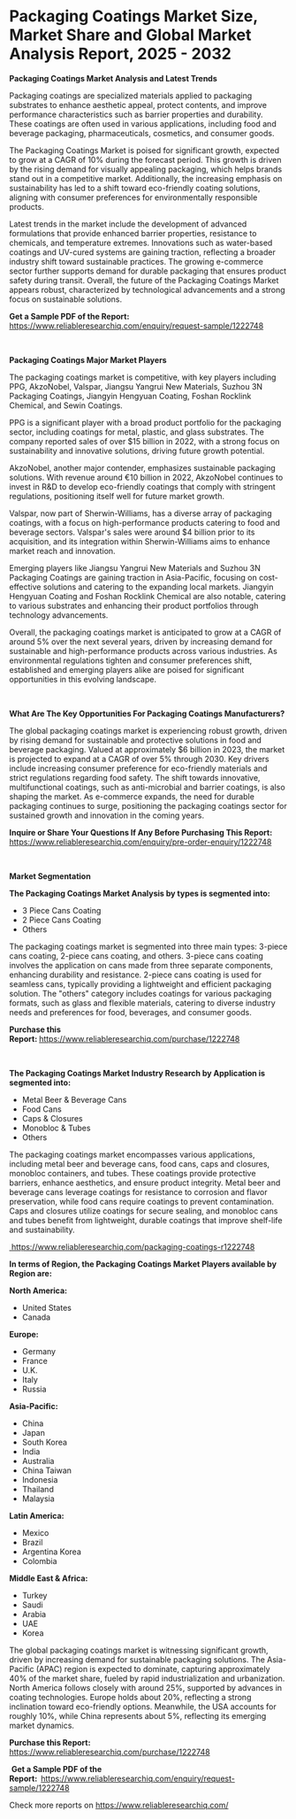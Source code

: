 <p><h1>Packaging Coatings Market Size, Market Share and Global Market Analysis Report, 2025 - 2032</h1></p><p><strong>Packaging Coatings Market Analysis and Latest Trends</strong></p>
<p><p>Packaging coatings are specialized materials applied to packaging substrates to enhance aesthetic appeal, protect contents, and improve performance characteristics such as barrier properties and durability. These coatings are often used in various applications, including food and beverage packaging, pharmaceuticals, cosmetics, and consumer goods.</p><p>The Packaging Coatings Market is poised for significant growth, expected to grow at a CAGR of 10% during the forecast period. This growth is driven by the rising demand for visually appealing packaging, which helps brands stand out in a competitive market. Additionally, the increasing emphasis on sustainability has led to a shift toward eco-friendly coating solutions, aligning with consumer preferences for environmentally responsible products.</p><p>Latest trends in the market include the development of advanced formulations that provide enhanced barrier properties, resistance to chemicals, and temperature extremes. Innovations such as water-based coatings and UV-cured systems are gaining traction, reflecting a broader industry shift toward sustainable practices. The growing e-commerce sector further supports demand for durable packaging that ensures product safety during transit. Overall, the future of the Packaging Coatings Market appears robust, characterized by technological advancements and a strong focus on sustainable solutions.</p></p>
<p><strong>Get a Sample PDF of the Report:&nbsp;</strong> <a href="https://www.reliableresearchiq.com/enquiry/request-sample/1222748?utm_campaign=1144&utm_medium=2&utm_source=Github&utm_content=ia&utm_term=31012025&utm_id=packaging-coatings">https://www.reliableresearchiq.com/enquiry/request-sample/1222748</a></p>
<p>&nbsp;</p>
<p><strong>Packaging Coatings Major Market Players</strong></p>
<p><p>The packaging coatings market is competitive, with key players including PPG, AkzoNobel, Valspar, Jiangsu Yangrui New Materials, Suzhou 3N Packaging Coatings, Jiangyin Hengyuan Coating, Foshan Rocklink Chemical, and Sewin Coatings. </p><p>PPG is a significant player with a broad product portfolio for the packaging sector, including coatings for metal, plastic, and glass substrates. The company reported sales of over $15 billion in 2022, with a strong focus on sustainability and innovative solutions, driving future growth potential.</p><p>AkzoNobel, another major contender, emphasizes sustainable packaging solutions. With revenue around €10 billion in 2022, AkzoNobel continues to invest in R&D to develop eco-friendly coatings that comply with stringent regulations, positioning itself well for future market growth.</p><p>Valspar, now part of Sherwin-Williams, has a diverse array of packaging coatings, with a focus on high-performance products catering to food and beverage sectors. Valspar's sales were around $4 billion prior to its acquisition, and its integration within Sherwin-Williams aims to enhance market reach and innovation.</p><p>Emerging players like Jiangsu Yangrui New Materials and Suzhou 3N Packaging Coatings are gaining traction in Asia-Pacific, focusing on cost-effective solutions and catering to the expanding local markets. Jiangyin Hengyuan Coating and Foshan Rocklink Chemical are also notable, catering to various substrates and enhancing their product portfolios through technology advancements.</p><p>Overall, the packaging coatings market is anticipated to grow at a CAGR of around 5% over the next several years, driven by increasing demand for sustainable and high-performance products across various industries. As environmental regulations tighten and consumer preferences shift, established and emerging players alike are poised for significant opportunities in this evolving landscape.</p></p>
<p>&nbsp;</p>
<p><strong>What Are The Key Opportunities For Packaging Coatings Manufacturers?</strong></p>
<p><p>The global packaging coatings market is experiencing robust growth, driven by rising demand for sustainable and protective solutions in food and beverage packaging. Valued at approximately $6 billion in 2023, the market is projected to expand at a CAGR of over 5% through 2030. Key drivers include increasing consumer preference for eco-friendly materials and strict regulations regarding food safety. The shift towards innovative, multifunctional coatings, such as anti-microbial and barrier coatings, is also shaping the market. As e-commerce expands, the need for durable packaging continues to surge, positioning the packaging coatings sector for sustained growth and innovation in the coming years.</p></p>
<p><strong>Inquire or Share Your Questions If Any Before Purchasing This Report:</strong> <a href="https://www.reliableresearchiq.com/enquiry/pre-order-enquiry/1222748?utm_campaign=1144&utm_medium=2&utm_source=Github&utm_content=ia&utm_term=31012025&utm_id=packaging-coatings">https://www.reliableresearchiq.com/enquiry/pre-order-enquiry/1222748</a></p>
<p>&nbsp;</p>
<p><strong>Market Segmentation</strong></p>
<p><strong>The Packaging Coatings Market Analysis by types is segmented into:</strong></p>
<p><ul><li>3 Piece Cans Coating</li><li>2 Piece Cans Coating</li><li>Others</li></ul></p>
<p><p>The packaging coatings market is segmented into three main types: 3-piece cans coating, 2-piece cans coating, and others. 3-piece cans coating involves the application on cans made from three separate components, enhancing durability and resistance. 2-piece cans coating is used for seamless cans, typically providing a lightweight and efficient packaging solution. The "others" category includes coatings for various packaging formats, such as glass and flexible materials, catering to diverse industry needs and preferences for food, beverages, and consumer goods.</p></p>
<p><strong>Purchase this Report:&nbsp;</strong><a href="https://www.reliableresearchiq.com/purchase/1222748?utm_campaign=1144&utm_medium=2&utm_source=Github&utm_content=ia&utm_term=31012025&utm_id=packaging-coatings">https://www.reliableresearchiq.com/purchase/1222748</a></p>
<p>&nbsp;</p>
<p><strong>The Packaging Coatings Market Industry Research by Application is segmented into:</strong></p>
<p><ul><li>Metal Beer & Beverage Cans</li><li>Food Cans</li><li>Caps & Closures</li><li>Monobloc & Tubes</li><li>Others</li></ul></p>
<p><p>The packaging coatings market encompasses various applications, including metal beer and beverage cans, food cans, caps and closures, monobloc containers, and tubes. These coatings provide protective barriers, enhance aesthetics, and ensure product integrity. Metal beer and beverage cans leverage coatings for resistance to corrosion and flavor preservation, while food cans require coatings to prevent contamination. Caps and closures utilize coatings for secure sealing, and monobloc cans and tubes benefit from lightweight, durable coatings that improve shelf-life and sustainability.</p></p>
<p><a href="https://www.reliableresearchiq.com/packaging-coatings-r1222748?utm_campaign=1144&utm_medium=2&utm_source=Github&utm_content=ia&utm_term=31012025&utm_id=packaging-coatings">&nbsp;https://www.reliableresearchiq.com/packaging-coatings-r1222748</a></p>
<p><strong>In terms of Region, the Packaging Coatings Market Players available by Region are:</strong></p>
<p>
    <p> <strong> North America: </strong>
        <ul>
            <li>United States</li>
            <li>Canada</li>
        </ul>
        </p> 
    <p> <strong> Europe: </strong>
        <ul>
            <li>Germany</li>
            <li>France</li>
            <li>U.K.</li>
            <li>Italy</li>
            <li>Russia</li>
        </ul>
        </p> 
    <p> <strong> Asia-Pacific: </strong>
        <ul>
            <li>China</li>
            <li>Japan</li>
            <li>South Korea</li>
            <li>India</li>
            <li>Australia</li>
            <li>China Taiwan</li>
            <li>Indonesia</li>
            <li>Thailand</li>
            <li>Malaysia</li>
        </ul>
        </p> 
    <p> <strong> Latin America: </strong>
        <ul>
            <li>Mexico</li>
            <li>Brazil</li>
            <li>Argentina Korea</li>
            <li>Colombia</li>
        </ul>
        </p> 
    <p> <strong> Middle East & Africa: </strong>
        <ul>
            <li>Turkey</li>
            <li>Saudi</li>
            <li>Arabia</li>
            <li>UAE</li>
            <li>Korea</li>
        </ul>
    </p>
    </p>
<p><p>The global packaging coatings market is witnessing significant growth, driven by increasing demand for sustainable packaging solutions. The Asia-Pacific (APAC) region is expected to dominate, capturing approximately 40% of the market share, fueled by rapid industrialization and urbanization. North America follows closely with around 25%, supported by advances in coating technologies. Europe holds about 20%, reflecting a strong inclination toward eco-friendly options. Meanwhile, the USA accounts for roughly 10%, while China represents about 5%, reflecting its emerging market dynamics.</p></p>
<p><strong>Purchase this Report: </strong><a href="https://www.reliableresearchiq.com/purchase/1222748?utm_campaign=1144&utm_medium=2&utm_source=Github&utm_content=ia&utm_term=31012025&utm_id=packaging-coatings">https://www.reliableresearchiq.com/purchase/1222748</a></p>
<p>&nbsp;<strong>Get a Sample PDF of the Report:&nbsp;&nbsp;</strong><a href="https://www.reliableresearchiq.com/enquiry/request-sample/1222748?utm_campaign=1144&utm_medium=2&utm_source=Github&utm_content=ia&utm_term=31012025&utm_id=packaging-coatings">https://www.reliableresearchiq.com/enquiry/request-sample/1222748</a></p>
<p><strong></strong></p>
<p>Check more reports on <a href="https://www.reliableresearchiq.com/?utm_campaign=1144&utm_medium=2&utm_source=Github&utm_content=ia&utm_term=31012025&utm_id=packaging-coatings">https://www.reliableresearchiq.com/</a></p>